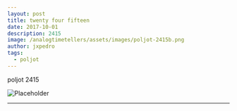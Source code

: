 ```yaml
---
layout: post
title: twenty four fifteen
date: 2017-10-01
description: 2415
image: /analogtimetellers/assets/images/poljot-2415b.png
author: jxpedro
tags: 
  - poljot
---
```

<p >poljot 2415</p>

![Placeholder](/analogtimetellers/assets/images/poljot-2415.png)

<p></p>

<hr/>